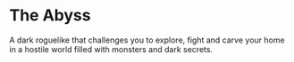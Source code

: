 # The Abyss
A dark roguelike that challenges you to explore, fight and carve your home in a hostile world filled with monsters and dark secrets.